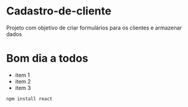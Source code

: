 # Cadastro-de-cliente
Projeto com objetivo de criar formulários para os clientes e armazenar dados 
<h1> Bom dia a todos </h1>

- item  1  
- item  2  
- item  3


```
npm install react

```
